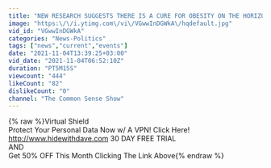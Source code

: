 ```yaml
---
title: "NEW RESEARCH SUGGESTS THERE IS A CURE FOR OBESITY ON THE HORIZON"
image: "https:\/\/i.ytimg.com\/vi\/VGwwInDGWkA\/hqdefault.jpg"
vid_id: "VGwwInDGWkA"
categories: "News-Politics"
tags: ["news","current","events"]
date: "2021-11-04T13:39:25+03:00"
vid_date: "2021-11-04T06:52:10Z"
duration: "PT5M15S"
viewcount: "444"
likeCount: "82"
dislikeCount: "0"
channel: "The Common Sense Show"
---
```

{% raw %}Virtual Shield<br />Protect Your Personal Data Now w/ A VPN! Click Here!<br />  <a rel="nofollow" target="blank" href="http://www.hidewithdave.com">http://www.hidewithdave.com</a>      30 DAY FREE TRIAL <br />                                           AND<br />   Get 50% OFF This Month Clicking The Link Above{% endraw %}

